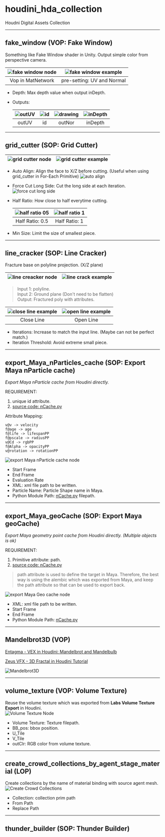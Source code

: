 # houdini_hda_collection

Houdni Digital Assets Collection

---

## fake_window (VOP: Fake Window)

Something like Fake Window shader in Unity. Output simple color from perspective camera.

|![fake window node](imgs/fake_window_node.png)|![fake window example](imgs/fake_window_setting.png)|
|:---:|:---:|
|Vop in MatNetwork|pre-setting: UV and Normal|

* Depth: Max depth value when output inDepth.
* Outputs:

    |![outUV](imgs/wall_outUV.png)|![id](imgs/wall_id.png)|![drawing](imgs/out_nor.png)|![inDepth](imgs/in_depth.png)|
    |:---:|:---:|:---:|:---:|
    |outUV|id|outNor|inDepth|

---

## grid_cutter (SOP: Grid Cutter)

|![grid cutter node](imgs/grid_cutter_node.png)|![grid cutter example](imgs/grid_cutter.png)|
|---|---|

* Auto Align: Align the face to X/Z before cutting.
  (Useful when using grid_cutter in For-Each Primitive)
  ![auto align](imgs/grid_cutter_auto.png)
* Force Cut Long Side: Cut the long side at each iteration.  
  ![force cut long side](imgs/grid_cutter_force.png)
* Half Ratio: How close to half everytime cutting.

  | ![half ratio 05](imgs/grid_cutter_h05.png)|  ![half ratio 1](imgs/grid_cutter_h1.png) |
  |:----:|:----:|
  | Half Ratio: 0.5 | Half Ratio: 1 |

* Min Size: Limit the size of smallest piece.

---

## line_cracker (SOP: Line Cracker)

Fracture base on polyline projection. (X/Z plane)  

|![line creacker node](imgs/line_cracker_node.png)|![line crack example](imgs/line_cracker_45.png)|
|---|---|

> Input 1: polyline.  
> Input 2: Ground plane (Don't need to be flatten)  
> Output: Fractured poly with attributes.

|![close line example](imgs/line_cracker_circle.png)|![open line example](imgs/line_cracker_straight.png)|
|:---:|:---:|
|Close Line|Open Line|

* Iterations: Increase to match the input line. (Maybe can not be perfect match.)
* Iteration Threshold: Avoid extreme small piece.

---

## export_Maya_nParticles_cache (SOP: Export Maya nParticle cache)  

*Export Maya nParticle cache from Houdini directly.*  

REQUIREMENT:  

1. unique id attribute.
2. [source code: nCache.py](https://github.com/chordee/mayaGeoCache)  

Attribute Mapping:  

```
v@v -> velocity
f@age -> age
f@life -> lifespanPP
f@pscale -> radiusPP
v@Cd -> rgbPP
f@Alpha -> opacityPP
v@rotation -> rotationPP
```

![export Maya nParticle cache node](imgs/export_maya_nparicle_cache_node.png)  

* Start Frame
* End Frame
* Evaluation Rate
* XML: xml file path to be written.
* Particle Name: Particle Shape name in Maya.
* Python Module Path: [nCache.py](https://github.com/chordee/mayaGeoCache/blob/master/nCache.py) filepath.

---

## export_Maya_geoCache (SOP: Export Maya geoCache)  

*Export Maya geometry point cache from Houdini directly. (Multiple objects is ok)*  

REQUIREMENT:  

1. Primitive attribute: path.
2. [source code: nCache.py](https://github.com/chordee/mayaGeoCache)  

> path attribute is used to define the target in Maya. Therefore, the best way is using the alembic which was exported from Maya, and keep the path attribute so that can be used to export back.

![export Maya Geo cache node](imgs/export_maya_geo_cache_node.png)

* XML: xml file path to be written.
* Start Frame
* End Frame
* Python Module Path: [nCache.py](https://github.com/chordee/mayaGeoCache/blob/master/nCache.py)

---

## Mandelbrot3D (VOP)

[Entagma - VEX in Houdini: Mandelbrot and Mandelbulb](https://vimeo.com/176911687)  

[Zeus VFX - 3D Fractal in Houdini Tutorial](https://youtu.be/-qgtQ91oItQ)  
  
![Mandelbrot3D](imgs/mandelbrot3d.png)  

---  

## volume_texture (VOP: Volume Texture)  

Reuse the volume texture which was exported from **Labs Volume Texture Export** in Houdini.  
![Volume Texture Node](imgs/volume_texture_node.png)

* Volume Texture: Texture filepath.
* BB_pos: bbox position.
* U_Tile
* V_Tile
* outClr: RGB color from volume texture.  

---

## create_crowd_collections_by_agent_stage_material (LOP)

Create collections by the name of material binding with source agent mesh.
![Create Crowd Collections](imgs/crowd_collections_node.png)

* Collection: collection prim path
* From Path
* Replace Path

---

## thunder_builder (SOP: Thunder Builder)
